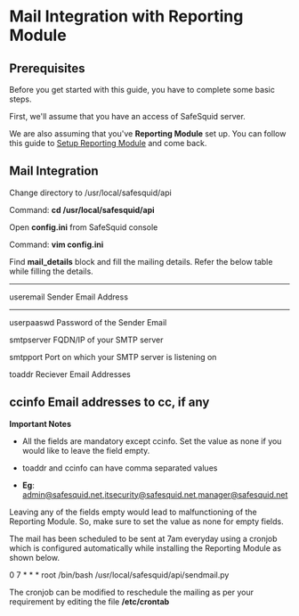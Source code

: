 # Mail Integration with Reporting Module 

## Prerequisites

Before you get started with this guide, you have to complete some basic steps.

First, we'll assume that you have an access of SafeSquid server.

We are also assuming that you've **Reporting Module** set up. You can follow this guide to [Setup Reporting Module](https://help.safesquid.com/portal/en/kb/articles/setup-reporting-module) and come back.

## Mail Integration

Change directory to /usr/local/safesquid/api

Command: **cd /usr/local/safesquid/api**

Open **config.ini** from SafeSquid console

Command: **vim config.ini**

Find **mail_details** block and fill the mailing details. Refer the below table while filling the details.

  -----------------------------------------------------------------------
  useremail         Sender Email Address
  ----------------- -----------------------------------------------------
  userpaaswd        Password of the Sender Email

  smtpserver        FQDN/IP of your SMTP server

  smtpport          Port on which your SMTP server is listening on

  toaddr            Reciever Email Addresses

  ccinfo            Email addresses to cc, if any
  -----------------------------------------------------------------------

**Important Notes**

-   All the fields are mandatory except ccinfo. Set the value as none if you would like to leave the field empty.

-   toaddr and ccinfo can have comma separated values

-   **Eg**: admin@safesquid.net,itsecurity@safesquid.net,manager@safesquid.net

Leaving any of the fields empty would lead to malfunctioning of the Reporting Module. So, make sure to set the value as none for empty fields.

The mail has been scheduled to be sent at 7am everyday using a cronjob which is configured automatically while installing the Reporting Module as shown below.

0 7 * * * root /bin/bash /usr/local/safesquid/api/sendmail.py

The cronjob can be modified to reschedule the mailing as per your requirement by editing the file **/etc/crontab**

